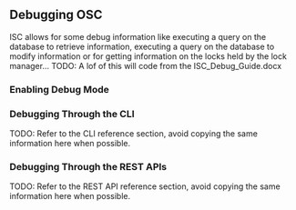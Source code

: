 ## Debugging OSC

ISC allows for some debug information like executing a query on the database to retrieve information, executing a query on the database to modify information or for getting information on the locks held by the lock manager...
TODO: A lof of this will code from the ISC_Debug_Guide.docx

### Enabling Debug Mode

### Debugging Through the CLI
TODO: Refer to the CLI reference section, avoid copying the same information here when possible.

### Debugging Through the REST APIs
TODO: Refer to the REST API reference section, avoid copying the same information here when possible.

